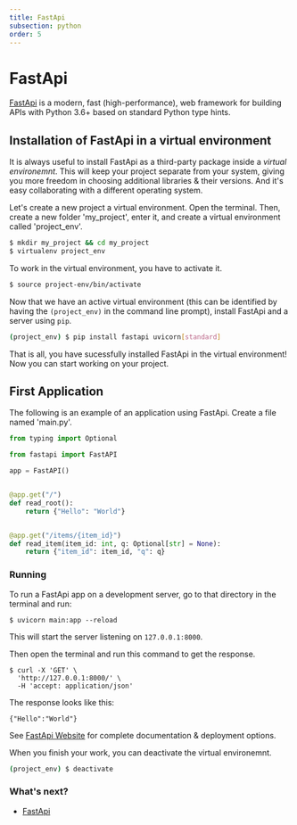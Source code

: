 ```yaml
---
title: FastApi
subsection: python
order: 5
---
```


# FastApi

[FastApi](https://fastapi.tiangolo.com/) is a modern, fast (high-performance), web framework for building APIs with Python 3.6+ based on standard Python type hints.

## Installation of FastApi in a virtual environment

It is always useful to install FastApi as a third-party package inside a *virtual environemnt*.
This will keep your project separate from your system, giving you more freedom in choosing additional libraries & their versions. And it's easy collaborating with
a different operating system.

Let's create a new project a virtual environment.
Open the terminal. Then, create a new folder 'my_project', enter it, and create a virtual environment called 'project_env'.

```bash
$ mkdir my_project && cd my_project
$ virtualenv project_env
```
To work in the virtual environment, you have to activate it.

```bash
$ source project-env/bin/activate
```

Now that we have an active virtual environment (this can be identified by having the `(project_env)` in the command line prompt), install FastApi and a server using `pip`.

```bash
(project_env) $ pip install fastapi uvicorn[standard]
```
That is all, you have sucessfully installed FastApi in the virtual environment!
Now you can start working on your project.

## First Application

The following is an example of an application using FastApi.
Create a file named 'main.py'.

```python
from typing import Optional

from fastapi import FastAPI

app = FastAPI()


@app.get("/")
def read_root():
    return {"Hello": "World"}


@app.get("/items/{item_id}")
def read_item(item_id: int, q: Optional[str] = None):
    return {"item_id": item_id, "q": q}
```
### Running

To run a FastApi app on a development server, go to that directory in the terminal and run:

```console
$ uvicorn main:app --reload
```
This will start the server listening on `127.0.0.1:8000`.

Then open the terminal and run this command to get the response.
```console
$ curl -X 'GET' \
  'http://127.0.0.1:8000/' \
  -H 'accept: application/json'
```

The response looks like this:
```
{"Hello":"World"}
```

See [FastApi Website](https://fastapi.tiangolo.com/) for complete documentation & deployment options.

When you finish your work, you can deactivate the virtual environemnt.

```bash
(project_env) $ deactivate
```

### What's next?

* [FastApi](https://fastapi.tiangolo.com/)
